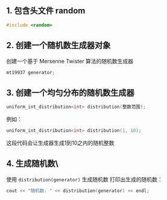 ## 1. 包含头文件 random
```cpp
#include <random>
```
## 2. 创建一个随机数生成器对象
创建一个基于 Mersenne Twister 算法的随机数生成器
```cpp
mt19937 generator;
```
## 3. 创建一个均匀分布的随机数生成器
```cpp
uniform_int_distribution<int> distribution(整数范围);
```
例如：
```cpp
uniform_int_distribution<int> distribution(1, 10);
```
这段代码会让生成器生成1到10之内的随机整数
## 4. 生成随机数\
使用 `distribution(generator)` 生成随机数
打印出生成的随机数：
```cpp
cout << "随机数: " << distribution(generator) << endl;
```